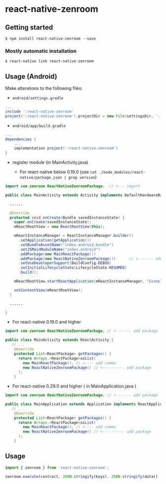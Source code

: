 # react-native-zenroom

## Getting started

`$ npm install react-native-zenroom --save`

### Mostly automatic installation

`$ react-native link react-native-zenroom`


## Usage (Android)


Make alterations to the following files:

* `android/settings.gradle`

```gradle
...
include ':react-native-zenroom'
project(':react-native-zenroom').projectDir = new File(settingsDir, '../node_modules/react-native-zenroom/android')
```

* `android/app/build.gradle`

```gradle
...
dependencies {
    ...
    implementation project(':react-native-zenroom')
}
```

* register module (in MainActivity.java)

  * For react-native below 0.19.0 (use `cat ./node_modules/react-native/package.json | grep version`)

```java
import com.zenroom.ReactNativeZenroomPackage;  // <--- import

public class MainActivity extends Activity implements DefaultHardwareBackBtnHandler {

  ......

  @Override
  protected void onCreate(Bundle savedInstanceState) {
    super.onCreate(savedInstanceState);
    mReactRootView = new ReactRootView(this);

    mReactInstanceManager = ReactInstanceManager.builder()
      .setApplication(getApplication())
      .setBundleAssetName("index.android.bundle")
      .setJSMainModuleName("index.android")
      .addPackage(new MainReactPackage())
      .addPackage(new ReactNativeZenroomPackage())      // <------- add package
      .setUseDeveloperSupport(BuildConfig.DEBUG)
      .setInitialLifecycleState(LifecycleState.RESUMED)
      .build();

    mReactRootView.startReactApplication(mReactInstanceManager, "ExampleRN", null);

    setContentView(mReactRootView);
  }

  ......

}
```

  * For react-native 0.19.0 and higher
```java
import com.zenroom.ReactNativeZenroomPackage; // <------- add package

public class MainActivity extends ReactActivity {
   // ...
    @Override
    protected List<ReactPackage> getPackages() {
      return Arrays.<ReactPackage>asList(
        new MainReactPackage(), // <---- add comma
        new ReactNativeZenroomPackage() // <---------- add package
      );
    }
```

  * For react-native 0.29.0 and higher ( in MainApplication.java )
```java
import com.zenroom.ReactNativeZenroomPackage; // <------- add package

public class MainApplication extends Application implements ReactApplication {
   // ...
    @Override
    protected List<ReactPackage> getPackages() {
      return Arrays.<ReactPackage>asList(
        new MainReactPackage(), // <---- add comma
        new ReactNativeZenroomPackage() // <---------- add package
      );
    }
```


## Usage

```javascript
import { zenroom } from 'react-native-zenroom';

zenroom.execute(contract, JSON.stringify(keys), JSON.stringify(data))
``` 
